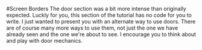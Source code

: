 #Screen Borders
The door section was a bit more intense than originally expected. Luckly for you, this section of the tutorial has no code for you to write. I just wanted to present you with an alternate way to use doors. There are of course many more ways to use them, not just the one we have already seen and the one we're about to see. I encourage you to think about and play with door mechanics.